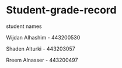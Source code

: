 # Student-grade-record
<p>student names </p>
<p> Wijdan Alhashim - 443200530 </p>
<p> Shaden Alturki - 443203057 </p>
<p> Rreem Alnasser - 443200497 </p>
